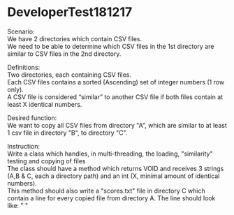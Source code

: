 # DeveloperTest181217

Scenario:  
We have 2 directories which contain CSV files.  
We need to be able to determine which CSV files in the 1st directory are similar to CSV files in the 2nd directory.  

Definitions:  
Two directories, each containing CSV files.  
Each CSV files contains a sorted (Ascending) set of integer numbers (1 row only).  
A CSV file is considered “similar” to another CSV file if both files contain at least X identical numbers.  

Desired function:  
We want to copy all CSV files from directory "A", which are similar to at least 1 csv file in directory "B", to directory "C".  

Instruction:  
Write a class which handles, in multi-threading, the loading, "similarity" testing and copying of files  
The class should have a method which returns VOID and receives 3 strings (A,B & C, each a directory path) and an int (X, minimal amount of identical numbers).  
This method should also write a "scores.txt" file in directory C which contain a line for every copied file from directory A. The line should look like: "<name of file> <tab> <maximum intersection score>"  

